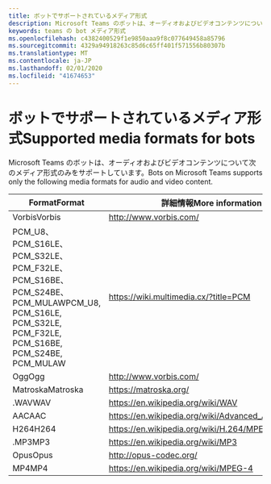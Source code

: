 ```yaml
---
title: ボットでサポートされているメディア形式
description: Microsoft Teams のボットは、オーディオおよびビデオコンテンツについて次のメディア形式のみをサポートしています。
keywords: teams の bot メディア形式
ms.openlocfilehash: c4382400529f1e9850aaa9f8c077649458a85796
ms.sourcegitcommit: 4329a94918263c85d6c65ff401f571556b80307b
ms.translationtype: MT
ms.contentlocale: ja-JP
ms.lasthandoff: 02/01/2020
ms.locfileid: "41674653"
---
```

# <a name="supported-media-formats-for-bots"></a><span data-ttu-id="91548-104">ボットでサポートされているメディア形式</span><span class="sxs-lookup"><span data-stu-id="91548-104">Supported media formats for bots</span></span>

<span data-ttu-id="91548-105">Microsoft Teams のボットは、オーディオおよびビデオコンテンツについて次のメディア形式のみをサポートしています。</span><span class="sxs-lookup"><span data-stu-id="91548-105">Bots on Microsoft Teams supports only the following media formats for audio and video content.</span></span>

| <span data-ttu-id="91548-106">Format</span><span class="sxs-lookup"><span data-stu-id="91548-106">Format</span></span> | <span data-ttu-id="91548-107">詳細情報</span><span class="sxs-lookup"><span data-stu-id="91548-107">More information</span></span> |
| --- | --- |
| <span data-ttu-id="91548-108">Vorbis</span><span class="sxs-lookup"><span data-stu-id="91548-108">Vorbis</span></span> | http://www.vorbis.com/ |
| <span data-ttu-id="91548-109">PCM_U8、PCM_S16LE、PCM_S32LE、PCM_F32LE、PCM_S16BE、PCM_S24BE、PCM_MULAW</span><span class="sxs-lookup"><span data-stu-id="91548-109">PCM_U8, PCM_S16LE, PCM_S32LE, PCM_F32LE, PCM_S16BE, PCM_S24BE, PCM_MULAW</span></span> | https://wiki.multimedia.cx/?title=PCM |
| <span data-ttu-id="91548-110">Ogg</span><span class="sxs-lookup"><span data-stu-id="91548-110">Ogg</span></span> | http://www.vorbis.com/ |
| <span data-ttu-id="91548-111">Matroska</span><span class="sxs-lookup"><span data-stu-id="91548-111">Matroska</span></span> | https://matroska.org/ |
| <span data-ttu-id="91548-112">.WAV</span><span class="sxs-lookup"><span data-stu-id="91548-112">WAV</span></span> | https://en.wikipedia.org/wiki/WAV |
| <span data-ttu-id="91548-113">AAC</span><span class="sxs-lookup"><span data-stu-id="91548-113">AAC</span></span> | https://en.wikipedia.org/wiki/Advanced_Audio_Coding |
| <span data-ttu-id="91548-114">H264</span><span class="sxs-lookup"><span data-stu-id="91548-114">H264</span></span> | https://en.wikipedia.org/wiki/H.264/MPEG-4_AVC |
| <span data-ttu-id="91548-115">.MP3</span><span class="sxs-lookup"><span data-stu-id="91548-115">MP3</span></span> | https://en.wikipedia.org/wiki/MP3 |
| <span data-ttu-id="91548-116">Opus</span><span class="sxs-lookup"><span data-stu-id="91548-116">Opus</span></span> | http://opus-codec.org/ |
| <span data-ttu-id="91548-117">MP4</span><span class="sxs-lookup"><span data-stu-id="91548-117">MP4</span></span> | https://en.wikipedia.org/wiki/MPEG-4 |

